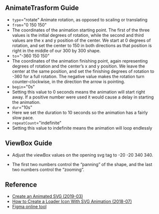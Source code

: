 
## AnimateTrasform Guide

* `type`="rotate"
Animate rotation, as opposed to scaling or translating
* `from`="0 150 150"
* The coordinates of the animation starting point. The first of the three values is the initial degrees of rotation, while the second and third values are the x and y position of the center. We start at 0 degrees of rotation, and set the center to 150 in both directions as that position is right in the middle of our 300 by 300 shape.
* `to`="-360 150 150"
* The coordinates of the animation finishing point, again representing degrees of rotation and the center’s x and y position. We leave the center at the same position, and set the finishing degrees of rotation to -360 for a full rotation. The negative value makes the rotation turn counter-clockwise, in the direction the arrow is pointing.
* `begin`="0s"
* Setting this value to 0 seconds means the animation will start right away. If a positive number were used it would cause a delay in starting the animation.
* `dur`="10s"
* Here we set the duration to 10 seconds so the animation has a fairly slow pace.
* `repeatCount`="indefinite"
* Setting this value to indefinite means the animation will loop endlessly

## ViewBox Guide

* Adjust the viewBox values on the opening svg tag to -20 -20 340 340.

* The first two numbers control the “panning” of the shape, and the last two numbers control the “zooming”.

## Reference

* [Create an Animated SVG (2019-03)](https://webdesign.tutsplus.com/tutorials/create-an-animated-svg-logo-for-international-womens-day-2019--cms-32875?_ga=2.79214359.2099313500.1571197917-1858917272.1571197917)
* [How to Create a Loader Icon With SVG Animation
 (2018-07)](https://webdesign.tutsplus.com/tutorials/how-to-create-a-loader-icon-with-svg-animations--cms-31542)
* [Figma online tool](https://www.figma.com/)
